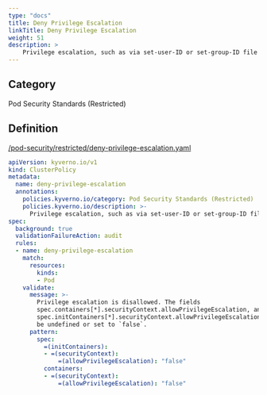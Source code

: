 ```yaml
---
type: "docs"
title: Deny Privilege Escalation
linkTitle: Deny Privilege Escalation
weight: 51
description: >
    Privilege escalation, such as via set-user-ID or set-group-ID file mode, should not be allowed.
---
```


## Category
Pod Security Standards (Restricted)

## Definition
[/pod-security/restricted/deny-privilege-escalation.yaml](https://github.com/kyverno/policies/raw/main//pod-security/restricted/deny-privilege-escalation.yaml)

```yaml
apiVersion: kyverno.io/v1
kind: ClusterPolicy
metadata:
  name: deny-privilege-escalation
  annotations:
    policies.kyverno.io/category: Pod Security Standards (Restricted)
    policies.kyverno.io/description: >-
      Privilege escalation, such as via set-user-ID or set-group-ID file mode, should not be allowed.
spec:
  background: true
  validationFailureAction: audit
  rules:
  - name: deny-privilege-escalation
    match:
      resources:
        kinds:
        - Pod
    validate:
      message: >-
        Privilege escalation is disallowed. The fields
        spec.containers[*].securityContext.allowPrivilegeEscalation, and
        spec.initContainers[*].securityContext.allowPrivilegeEscalation must
        be undefined or set to `false`.
      pattern:
        spec:
          =(initContainers):
          - =(securityContext):
              =(allowPrivilegeEscalation): "false"
          containers:
          - =(securityContext):
              =(allowPrivilegeEscalation): "false"

```
